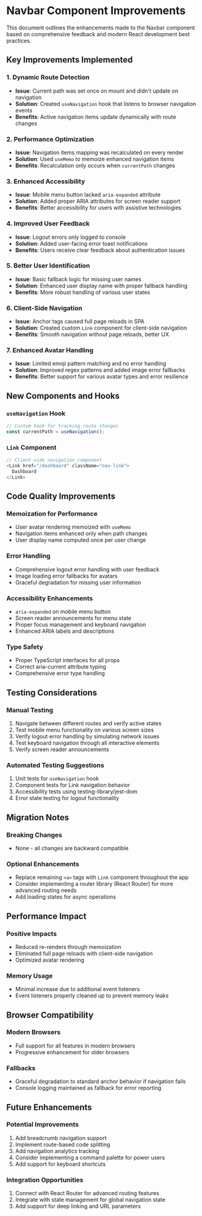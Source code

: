 # Navbar Component Improvements

This document outlines the enhancements made to the Navbar component based on comprehensive feedback and modern React development best practices.

## Key Improvements Implemented

### 1. Dynamic Route Detection
- **Issue**: Current path was set once on mount and didn't update on navigation
- **Solution**: Created `useNavigation` hook that listens to browser navigation events
- **Benefits**: Active navigation items update dynamically with route changes

### 2. Performance Optimization
- **Issue**: Navigation items mapping was recalculated on every render
- **Solution**: Used `useMemo` to memoize enhanced navigation items
- **Benefits**: Recalculation only occurs when `currentPath` changes

### 3. Enhanced Accessibility
- **Issue**: Mobile menu button lacked `aria-expanded` attribute
- **Solution**: Added proper ARIA attributes for screen reader support
- **Benefits**: Better accessibility for users with assistive technologies

### 4. Improved User Feedback
- **Issue**: Logout errors only logged to console
- **Solution**: Added user-facing error toast notifications
- **Benefits**: Users receive clear feedback about authentication issues

### 5. Better User Identification
- **Issue**: Basic fallback logic for missing user names
- **Solution**: Enhanced user display name with proper fallback handling
- **Benefits**: More robust handling of various user states

### 6. Client-Side Navigation
- **Issue**: Anchor tags caused full page reloads in SPA
- **Solution**: Created custom `Link` component for client-side navigation
- **Benefits**: Smooth navigation without page reloads, better UX

### 7. Enhanced Avatar Handling
- **Issue**: Limited emoji pattern matching and no error handling
- **Solution**: Improved regex patterns and added image error fallbacks
- **Benefits**: Better support for various avatar types and error resilience

## New Components and Hooks

### `useNavigation` Hook
```typescript
// Custom hook for tracking route changes
const currentPath = useNavigation();
```

### `Link` Component
```typescript
// Client-side navigation component
<Link href="/dashboard" className="nav-link">
  Dashboard
</Link>
```

## Code Quality Improvements

### Memoization for Performance
- User avatar rendering memoized with `useMemo`
- Navigation items enhanced only when path changes
- User display name computed once per user change

### Error Handling
- Comprehensive logout error handling with user feedback
- Image loading error fallbacks for avatars
- Graceful degradation for missing user information

### Accessibility Enhancements
- `aria-expanded` on mobile menu button
- Screen reader announcements for menu state
- Proper focus management and keyboard navigation
- Enhanced ARIA labels and descriptions

### Type Safety
- Proper TypeScript interfaces for all props
- Correct aria-current attribute typing
- Comprehensive error type handling

## Testing Considerations

### Manual Testing
1. Navigate between different routes and verify active states
2. Test mobile menu functionality on various screen sizes
3. Verify logout error handling by simulating network issues
4. Test keyboard navigation through all interactive elements
5. Verify screen reader announcements

### Automated Testing Suggestions
1. Unit tests for `useNavigation` hook
2. Component tests for Link navigation behavior
3. Accessibility tests using testing-library/jest-dom
4. Error state testing for logout functionality

## Migration Notes

### Breaking Changes
- None - all changes are backward compatible

### Optional Enhancements
- Replace remaining `<a>` tags with `Link` component throughout the app
- Consider implementing a router library (React Router) for more advanced routing needs
- Add loading states for async operations

## Performance Impact

### Positive Impacts
- Reduced re-renders through memoization
- Eliminated full page reloads with client-side navigation
- Optimized avatar rendering

### Memory Usage
- Minimal increase due to additional event listeners
- Event listeners properly cleaned up to prevent memory leaks

## Browser Compatibility

### Modern Browsers
- Full support for all features in modern browsers
- Progressive enhancement for older browsers

### Fallbacks
- Graceful degradation to standard anchor behavior if navigation fails
- Console logging maintained as fallback for error reporting

## Future Enhancements

### Potential Improvements
1. Add breadcrumb navigation support
2. Implement route-based code splitting
3. Add navigation analytics tracking
4. Consider implementing a command palette for power users
5. Add support for keyboard shortcuts

### Integration Opportunities
1. Connect with React Router for advanced routing features
2. Integrate with state management for global navigation state
3. Add support for deep linking and URL parameters